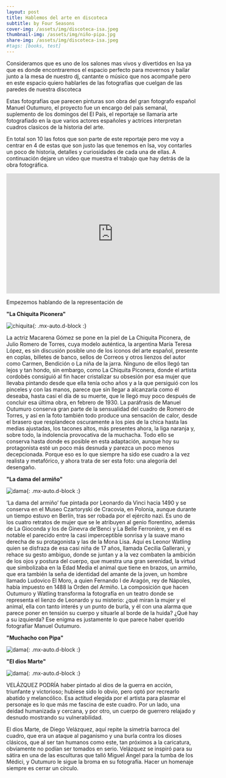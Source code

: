 ```yaml
---
layout: post
title: Hablemos del arte en discoteca
subtitle: by Four Seasons
cover-img: /assets/img/discoteca-isa.jpeg
thumbnail-img: /assets/img/niño-pipa.jpg
share-img: /assets/img/discoteca-isa.jpeg
#tags: [books, test]
---
```


Consideramos que es uno de los salones mas vivos y divertidos en Isa ya que es donde encontraremos el espacio perfecto para movernos y bailar junto a la mesa de nuestro dj, cantante o músico que nos acompañe pero en este espacio quiero hablarles de las fotografías que cuelgan de las paredes de nuestra discoteca

Estas fotografías que parecen pinturas son obra del gran fotografo español Manuel Outumuro, el proyecto fue un encargo del país semanal, suplemento de los domingos del El País, el reportaje se llamaría arte fotografiado en la que varios actores españoles y actrices interpretan cuadros clasicos de la historia del arte.

En total son 10 las fotos que son parte de este reportaje pero me voy a centrar en 4 de estas que son justo las que tenemos en Isa, voy contarles un poco de historia, detalles y curiosidades de cada una de ellas. A continuación dejare un video que muestra el trabajo que hay detrás de la obra fotográfica.

<iframe width="560" height="315" src="https://www.youtube.com/embed/_I3kW_doWgc" title="YouTube video player" frameborder="0" allow="accelerometer; autoplay; clipboard-write; encrypted-media; gyroscope; picture-in-picture" allowfullscreen></iframe>

Empezemos hablando de la representación de 

**"La Chiquita Piconera"**

![chiquita](/assets/img/chiquita.jpg){: .mx-auto.d-block :}

La actriz Macarena Gómez se pone en la piel de La Chiquita Piconera, de Julio Romero de Torres, cuya modelo auténtica, la argentina María Teresa López, es sin discusión posible uno de los iconos del arte español, presente en coplas, billetes de banco, sellos de Correos y otros lienzos del autor como Carmen, Bendición o La niña de la jarra. Ninguno de ellos llegó tan lejos y tan hondo, sin embargo, como La Chiquita Piconera, donde el artista cordobés consiguió al fin hacer cristalizar su obsesión por esa mujer que llevaba pintando desde que ella tenía ocho años y a la que persiguió con los pinceles y con las manos, parece que sin llegar a alcanzarla como él deseaba, hasta casi el día de su muerte, que le llegó muy poco después de concluir esa última obra, en febrero de 1930. La paráfrasis de Manuel Outumuro conserva gran parte de la sensualidad del cuadro de Romero de Torres, y así en la foto también todo produce una sensación de calor, desde el brasero que resplandece oscuramente a los pies de la chica hasta las medias ajustadas, los tacones altos, más presentes ahora, la liga naranja y, sobre todo, la indolencia provocativa de la muchacha. Todo ello se conserva hasta donde es posible en esta adaptación, aunque hoy su protagonista esté un poco más desnuda y parezca un poco menos decepcionada. Porque eso es lo que siempre ha sido ese cuadro a la vez realista y metafórico, y ahora trata de ser esta foto: una alegoría del desengaño.

**"La dama del armiño"**

![dama](/assets/img/dama-armino.jpg){: .mx-auto.d-block :}

‘La dama del armiño’ fue pintada por Leonardo da Vinci hacia 1490 y se conserva en el Museo Czartoryski de Cracovia, en Polonia, aunque durante un tiempo estuvo en Berlín, tras ser robada por el ejército nazi. Es uno de los cuatro retratos de mujer que se le atribuyen al genio florentino, además de La Gioconda y los de Ginevra de’Benci y La Belle Ferronière, y en él es notable el parecido entre la casi imperceptible sonrisa y la suave mano derecha de su protagonista y las de la Mona Lisa. Aquí es Leonor Watling quien se disfraza de esa casi niña de 17 años, llamada Cecilia Gallerani, y rehace su gesto ambiguo, donde se juntan y a la vez combaten la ambición de los ojos y postura del cuerpo, que muestra una gran serenidad, la virtud que simbolizaba en la Edad Media el animal que tiene en brazos, un armiño, que era también la seña de identidad del amante de la joven, un hombre llamado Ludovico El Moro, a quien Fernando I de Aragón, rey de Nápoles, había impuesto en 1488 la Orden del Armiño. La composición que hacen Outumuro y Watling transforma la fotografía en un teatro donde se representa el lienzo de Leonardo y su misterio: ¿qué miran la mujer y el animal, ella con tanto interés y un punto de burla, y él con una alarma que parece poner en tensión su cuerpo y situarle al borde de la huida? ¿Qué hay a su izquierda? Ese enigma es justamente lo que parece haber querido fotografiar Manuel Outumuro.

**"Muchacho con Pipa"**

![dama](/assets/img/ninopipa.jpg){: .mx-auto.d-block :}

**"El dios Marte"**

![dama](/assets/img/diosmarte.jpg){: .mx-auto.d-block :}

VELÁZQUEZ PODRÍA haber pintado al dios de la guerra en acción, triunfante y victorioso; hubiese sido lo obvio, pero optó por recrearlo abatido y melancólico. Esa actitud elegida por el artista para plasmar el personaje es lo que más me fascina de este cuadro. Por un lado, una deidad humanizada y cercana, y por otro, un cuerpo de guerrero relajado y desnudo mostrando su vulnerabilidad.

El dios Marte, de Diego Velázquez, aquí repite la simetría barroca del cuadro, que era un ataque al paganismo y una burla contra los dioses clásicos, que al ser tan humanos como este, tan próximos a la caricatura, obviamente no podían ser tomados en serio. Velázquez se inspiró para su sátira en una de las esculturas que talló Miguel Ángel para la tumba de los Médici, y Outumuro le sigue la broma en su fotografía. Hacer un homenaje siempre es cerrar un círculo.